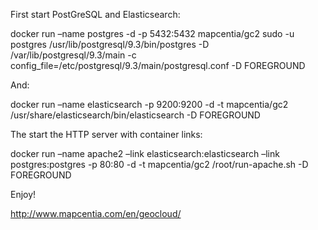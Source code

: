 First start PostGreSQL and Elasticsearch:

docker run –name postgres -d -p 5432:5432 mapcentia/gc2 sudo -u postgres /usr/lib/postgresql/9.3/bin/postgres -D /var/lib/postgresql/9.3/main -c config_file=/etc/postgresql/9.3/main/postgresql.conf -D FOREGROUND

And:

docker run –name elasticsearch -p 9200:9200 -d -t mapcentia/gc2 /usr/share/elasticsearch/bin/elasticsearch -D FOREGROUND

The start the HTTP server with container links:

docker run –name apache2 –link elasticsearch:elasticsearch –link postgres:postgres -p 80:80 -d -t mapcentia/gc2 /root/run-apache.sh -D FOREGROUND

Enjoy!

http://www.mapcentia.com/en/geocloud/
